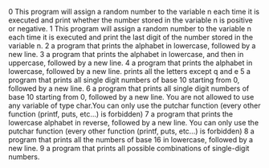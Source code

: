 0	 This program will assign a random number to the variable n each time it is executed and print whether the number stored in the variable n is positive or negative.
1 	This program will assign a random number to the variable n each time it is executed and print the last digit of the number stored in the variable n.
2 	a program that prints the alphabet in lowercase, followed by a new line.
3	 a program that prints the alphabet in lowercase, and then in uppercase, followed by a new line.
4	a program that prints the alphabet in lowercase, followed by a new line. prints all the letters except q and e
5	a program that prints all single digit numbers of base 10 starting from 0, followed by a new line.
6	a program that prints all single digit numbers of base 10 starting from 0, followed by a new line. You are not allowed to use any variable of type char.You can only use the putchar function (every other function (printf, puts, etc…) is forbidden)
7	a program that prints the lowercase alphabet in reverse, followed by a new line. You can only use the putchar function (every other function (printf, puts, etc…) is forbidden)
8	a program that prints all the numbers of base 16 in lowercase, followed by a new line.
9	a program that prints all possible combinations of single-digit numbers.

